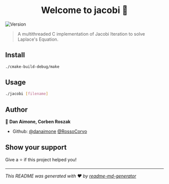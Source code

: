 <h1 align="center">Welcome to jacobi 👋</h1>
<p>
  <img alt="Version" src="https://img.shields.io/badge/version-1.0-blue.svg?cacheSeconds=2592000" />
</p>

> A multithreaded C implementation of Jacobi Iteration to solve Laplace's Equation.

## Install

```sh
./cmake-build-debug/make
```

## Usage

```sh
./jacobi [filename]
```

## Author

👤 **Dan Aimone, Corben Roszak**

* Github: [@danaimone](https://github.com/danaimone)
	  [@RossoCorvo](https://github.com/RossoCorvo)

## Show your support

Give a ⭐️ if this project helped you!

***
_This README was generated with ❤️ by [readme-md-generator](https://github.com/kefranabg/readme-md-generator)_
